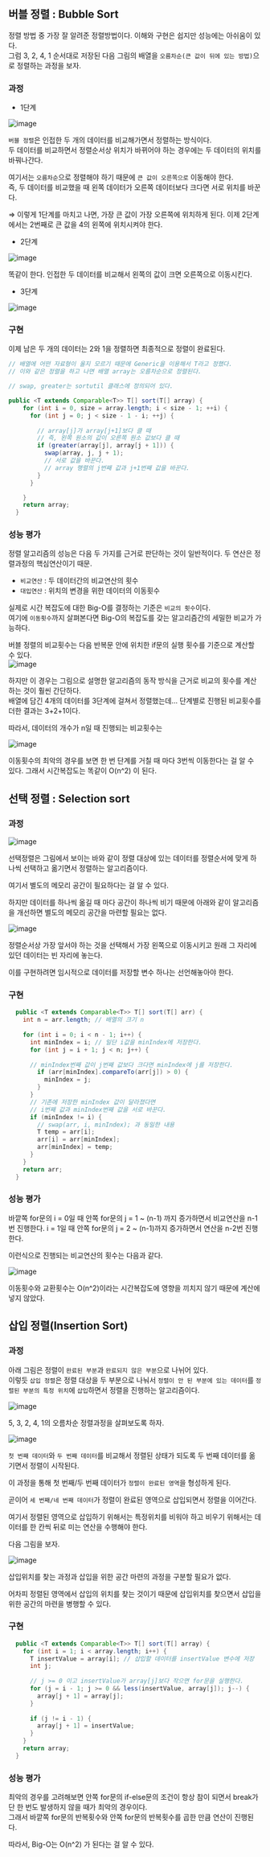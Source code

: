 ## 버블 정렬 : Bubble Sort

정렬 방법 중 가장 잘 알려준 정렬방법이다. 이해와 구현은 쉽지만 성능에는 아쉬움이 있다.  
그럼 3, 2, 4, 1 순서대로 저장된 다음 그림의 배열을 `오름차순(큰 값이 뒤에 있는 방법)`으로 정렬하는 과정을 보자.

### 과정 

- 1단계 

![image](https://user-images.githubusercontent.com/64796257/150472504-d0f86536-3ddf-442b-a689-bbc918c50523.png)

`버블 정렬`은 인접한 두 개의 데이터를 비교해가면서 정렬하는 방식이다.   
두 데이터를 비교하면서 정렬순서상 위치가 바뀌어야 하는 경우에는 두 데이터의 위치를 바꿔나간다. 

여기서는 `오름차순`으로 정렬해야 하기 때문에 `큰 값이 오른쪽으로` 이동해야 한다.  
즉, 두 데이터를 비교했을 때 왼쪽 데이터가 오른쪽 데이터보다 크다면 서로 위치를 바꾼다.

⇒ 이렇게 1단계를 마치고 나면, 가장 큰 값이 가장 오른쪽에 위치하게 된다. 이제 2단계에서는 2번째로 큰 값을 4의 왼쪽에 위치시켜야 한다.

- 2단계 

![image](https://user-images.githubusercontent.com/64796257/150472613-c6dacdcc-69da-4301-8c28-c0eea92fcd20.png)

똑같이 한다. 인접한 두 데이터를 비교해서 왼쪽의 값이 크면 오른쪽으로 이동시킨다.

- 3단계 

![image](https://user-images.githubusercontent.com/64796257/150472638-cfb8c083-5f83-46d7-b49e-5152e4e27287.png)

### 구현 

이제 남은 두 개의 데이터는 2와 1을 정렬하면 최종적으로 정렬이 완료된다.
``` java
// 배열에 어떤 자료형이 올지 모르기 때문에 Generic을 이용해서 T라고 정했다.
// 이와 같은 정렬을 하고 나면 배열 array는 오름차순으로 정렬된다. 

// swap, greater는 sortutil 클래스에 정의되어 있다. 

public <T extends Comparable<T>> T[] sort(T[] array) {
    for (int i = 0, size = array.length; i < size - 1; ++i) {
      for (int j = 0; j < size - 1 - i; ++j) {
    	  
    	// array[j]가 array[j+1]보다 클 때
    	// 즉, 왼쪽 원소의 값이 오른쪽 원소 값보다 클 때
        if (greater(array[j], array[j + 1])) {
          swap(array, j, j + 1);
          // 서로 값을 바꾼다. 
          // array 행렬의 j번째 값과 j+1번째 값을 바꾼다.
        }
      }

    }
    return array;
  }
```

### 성능 평가 
정렬 알고리즘의 성능은 다음 두 가지를 근거로 판단하는 것이 일반적이다. 두 연산은 정렬과정의 핵심연산이기 때문.
- `비교연산` : 두 데이터간의 비교연산의 횟수
- `대입연산` : 위치의 변경을 위한 데이터의 이동횟수

실제로 시간 복잡도에 대한 Big-O를 결정하는 기준은 `비교의 횟수`이다.  
여기에 `이동횟수`까지 살펴본다면 Big-O의 복잡도를 갖는 알고리즘간의 세밀한 비교가 가능하다.

버블 정렬의 비교횟수는 다음 반복문 안에 위치한 if문의 실행 횟수를 기준으로 계산할 수 있다.  
![image](https://user-images.githubusercontent.com/64796257/150474559-d47b0579-7d40-4cb3-ae9c-82d0e9ccba7f.png)

하지만 이 경우는 그림으로 설명한 알고리즘의 동작 방식을 근거로 비교의 횟수를 계산하는 것이 훨씬 간단하다.  
배열에 담긴 4개의 데이터를 3단계에 걸쳐서 정렬했는데... 단계별로 진행된 비교횟수를 더한 결과는 3+2+1이다.

따라서, 데이터의 개수가 n일 때 진행되는 비교횟수는 

![image](https://user-images.githubusercontent.com/64796257/150474614-b615a355-1ce9-4d59-b9c6-a68d971a4a7b.png)

이동횟수의 최악의 경우를 보면 한 번 단계를 거칠 때 마다 3번씩 이동한다는 걸 알 수 있다. 그래서 시간복잡도는 똑같이 O(n^2) 이 된다.

## 선택 정렬 : Selection sort 

### 과정 
![image](https://user-images.githubusercontent.com/64796257/150474727-3effb8a3-3fc6-466c-83b6-2dca2725971b.png)

선택정렬은 그림에서 보이는 바와 같이 정렬 대상에 있는 데이터를 정렬순서에 맞게 하나씩 선택하고 옮기면서 정렬하는 알고리즘이다.

여기서 별도의 메모리 공간이 필요하다는 걸 알 수 있다. 

하지만 데이터를 하나씩 옮길 때 마다 공간이 하나씩 비기 때문에 아래와 같이 알고리즘을 개선하면 별도의 메모리 공간을 마련할 필요는 없다.

![image](https://user-images.githubusercontent.com/64796257/150474870-c1b3e0f1-a4e1-49f2-9707-07dc563c8015.png)

정렬순서상 가장 앞서야 하는 것을 선택해서 가장 왼쪽으로 이동시키고 원래 그 자리에 있던 데이터는 빈 자리에 놓는다.

이를 구현하려면 임시적으로 데이터를 저장할 변수 하나는 선언해놓아야 한다.

### 구현
``` java
  public <T extends Comparable<T>> T[] sort(T[] arr) {
    int n = arr.length; // 배열의 크기 n
    
    for (int i = 0; i < n - 1; i++) {
      int minIndex = i; // 일단 i값을 minIndex에 저장한다.
      for (int j = i + 1; j < n; j++) {
      
      // minIndex번째 값이 j번째 값보다 크다면 minIndex에 j를 저장한다.
        if (arr[minIndex].compareTo(arr[j]) > 0) {
          minIndex = j;
        }
      }
      // 기존에 저장한 minIndex 값이 달라졌다면 
      // i번째 값과 minIndex번째 값을 서로 바꾼다.
      if (minIndex != i) {
        // swap(arr, i, minIndex); 과 동일한 내용
        T temp = arr[i];
        arr[i] = arr[minIndex];
        arr[minIndex] = temp;
      }
    }
    return arr;
  }
```

### 성능 평가 
바깥쪽 for문의 i = 0일 때 안쪽 for문의 j =  1 ~ (n-1) 까지 증가하면서 비교연산을 n-1번 진행한다.
i = 1일 때 안쪽 for문의 j = 2 ~ (n-1)까지 증가하면서 연산을 n-2번 진행한다.

이런식으로 진행되는 비교연산의 횟수는 다음과 같다. 

![image](https://user-images.githubusercontent.com/64796257/150484054-c2b0808f-61da-4573-a235-c9f1fd3cbdd9.png)

이동횟수와 교환횟수는 O(n^2)이라는 시간복잡도에 영향을 끼치지 않기 때문에 계산에 넣지 않았다.

## 삽입 정렬(Insertion Sort) 

### 과정 

아래 그림은 정렬이 `완료된 부분`과 `완료되지 않은 부분`으로 나뉘어 있다.  
이렇듯 `삽입 정렬`은 정렬 대상을 두 부분으로 나눠서 `정렬이 안 된 부분에 있는 데이터`를 `정렬된 부분의 특정 위치`에 `삽입`하면서 정렬을 진행하는 알고리즘이다.

![image](https://user-images.githubusercontent.com/64796257/150484923-ecef483e-6d40-48d8-bb3b-dc46b64d25c0.png)

5, 3, 2, 4, 1의 오름차순 정렬과정을 살펴보도록 하자.

![image](https://user-images.githubusercontent.com/64796257/150484953-faae2588-6853-4934-955a-17dede5fbbe1.png)

`첫 번째 데이터`와 `두 번째 데이터`를 비교해서 정렬된 상태가 되도록 두 번째 데이터를 옮기면서 정렬이 시작된다.

이 과정을 통해 첫 번째/두 번째 데이터가 `정렬이 완료된 영역`을 형성하게 된다.

곧이어 `세 번째/네 번째 데이터`가 정렬이 완료된 영역으로 삽입되면서 정렬을 이어간다. 

여기서 정렬된 영역으로 삽입하기 위해서는 특정위치를 비워야 하고 비우기 위해서는 데이터를 한 칸씩 뒤로 미는 연산을 수행해야 한다. 

다음 그림을 보자.

![image](https://user-images.githubusercontent.com/64796257/150485107-f1ea53ab-781f-4192-a591-1382b9a02f65.png)

삽입위치를 찾는 과정과 삽입을 위한 공간 마련의 과정을 구분할 필요가 없다.

어차피 정렬된 영역에서 삽입의 위치를 찾는 것이기 때문에 삽입위치를 찾으면서 삽입을 위한 공간의 마련을 병행할 수 있다.

### 구현 

``` java
  public <T extends Comparable<T>> T[] sort(T[] array) {
    for (int i = 1; i < array.length; i++) {
      T insertValue = array[i]; // 삽입할 데이터를 insertValue 변수에 저장 
      int j;
      
      // j >= 0 이고 insertValue가 array[j]보다 작으면 for문을 실행한다.
      for (j = i - 1; j >= 0 && less(insertValue, array[j]); j--) {
        array[j + 1] = array[j];
      }
      
      if (j != i - 1) {
        array[j + 1] = insertValue;
      }
    }
    return array;
  }
```

### 성능 평가 

최악의 경우를 고려해보면 안쪽 for문의 if-else문의 조건이 항상 참이 되면서 break가 단 한 번도 발생하지 않을 때가 최악의 경우이다.  
그래서 바깥쪽 for문의 반복횟수와 안쪽 for문의 반복횟수를 곱한 만큼 연산이 진행된다.

따라서, Big-O는 O(n^2) 가 된다는 걸 알 수 있다.










